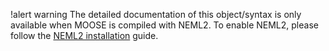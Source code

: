 !alert warning
The detailed documentation of this object/syntax is only available when MOOSE is compiled with NEML2. To enable NEML2, please follow the [NEML2 installation](install_neml2.md) guide.
